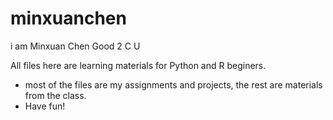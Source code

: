 # minxuanchen
i am Minxuan Chen
Good 2 C U

All files here are learning materials for Python and R beginers.


* most of the files are my assignments and projects, the rest are materials from the class.
* Have fun!
